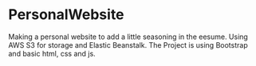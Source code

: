 # PersonalWebsite
Making a personal website to add a little seasoning in the eesume. Using AWS S3 for storage and Elastic Beanstalk. The Project is using Bootstrap and basic html, css and js. 
